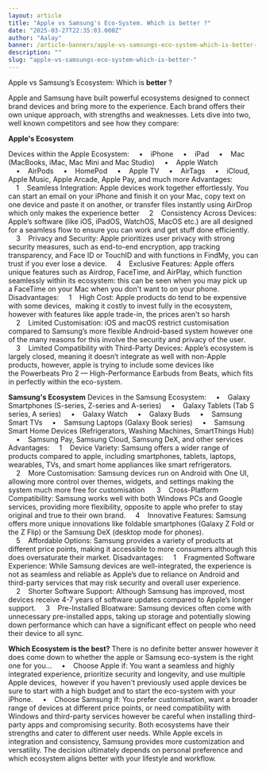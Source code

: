 ```yaml
---
layout: article
title: "Apple vs Samsung's Eco-System. Which is better ?"
date: "2025-03-27T22:35:03.000Z"
author: "Aalay"
banner: /article-banners/apple-vs-samsungs-eco-system-which-is-better-.png
description: ""
slug: "apple-vs-samsungs-eco-system-which-is-better-"
---
```


Apple vs Samsung’s Ecosystem: 
Which is **better** ?

Apple and Samsung have built powerful ecosystems designed to connect brand devices and bring more to the experience. Each brand offers their own unique approach, with strengths and weaknesses. Lets dive into two, well known competitors and see how they compare:

**Apple's Ecosystem**

Devices within the Apple Ecosystem:
    •    iPhone
    •    iPad
    •    Mac (MacBooks, iMac, Mac Mini and Mac Studio)
    •    Apple Watch
    •    AirPods
    •    HomePod 
    •    Apple TV
    •    AirTags
    •    iCloud, Apple Music, Apple Arcade, Apple Pay, and much more
Advantages:
    1    Seamless Integration: Apple devices work together effortlessly. You can start an email on your iPhone and finish it on your Mac, copy text on one device and paste it on another, or transfer files instantly using AirDrop which only makes the experience better
    2    Consistency Across Devices: Apple’s software (like iOS, iPadOS, WatchOS, MacOS etc.) are all designed for a seamless flow to ensure you can work and get stuff done efficiently.
    3    Privacy and Security: Apple prioritizes user privacy with strong security measures, such as end-to-end encryption, app tracking transparency, and Face ID or TouchID and with functions in FindMy, you can trust if you ever lose a device.
    4    Exclusive Features: Apple offers unique features such as Airdrop, FaceTime, and AirPlay, which function seamlessly within its ecosystem: this can be seen when you may pick up a FaceTime on your Mac when you don't want to on your phone. 
Disadvantages:
    1    High Cost: Apple products do tend to be expensive with some devices,  making it costly to invest fully in the ecosystem, however with features like apple trade-in, the prices aren't so harsh
    2    Limited Customisation: iOS and macOS restrict customisation compared to Samsung’s more flexible Android-based system however one of the many reasons for this involve the security and privacy of the user.
    3    Limited Compatibility with Third-Party Devices: Apple’s ecosystem is largely closed, meaning it doesn’t integrate as well with non-Apple products, however, apple is trying to include some devices like the Powerbeats Pro 2 — High-Performance Earbuds from Beats, which fits in perfectly within the eco-system.

**Samsung's Ecosystem**
Devices in the Samsung Ecosystem:
    •    Galaxy Smartphones (S-series, Z-series and A-series)
    •    Galaxy Tablets (Tab S series, A series)
    •    Galaxy Watch
    •    Galaxy Buds
    •    Samsung Smart TVs
    •    Samsung Laptops (Galaxy Book series)
    •    Samsung Smart Home Devices (Refrigerators, Washing Machines, SmartThings Hub)
    •    Samsung Pay, Samsung Cloud, Samsung DeX, and other services
Advantages:
    1    Device Variety: Samsung offers a wider range of products compared to apple, including smartphones, tablets, laptops, wearables, TVs, and smart home appliances like smart refrigerators.
    2    More Customisation: Samsung devices run on Android with One UI, allowing more control over themes, widgets, and settings making the system much more free for customisation 
    3    Cross-Platform Compatibility: Samsung works well with both Windows PCs and Google services, providing more flexibility, opposite to apple who prefer to stay original and true to their own brand.
    4    Innovative Features: Samsung offers more unique innovations like foldable smartphones (Galaxy Z Fold or the Z Flip) or the Samsung DeX (desktop mode for phones).
    5    Affordable Options: Samsung provides a variety of products at different price points, making it accessible to more consumers although this does oversaturate their market.
Disadvantages:
    1    Fragmented Software Experience: While Samsung devices are well-integrated, the experience is not as seamless and reliable as Apple’s due to reliance on Android and third-party services that may risk security and overall user experience.
    2    Shorter Software Support: Although Samsung has improved, most devices receive 4-7 years of software updates compared to Apple’s longer support.
    3    Pre-Installed Bloatware: Samsung devices often come with unnecessary pre-installed apps, taking up storage and potentially slowing down performance which can have a significant effect on people who need their device to all sync.

**Which Ecosystem is the best?**
There is no definite better answer however it does come down to whether the apple or Samsung eco-system is the right one for you...
    •    Choose Apple if: You want a seamless and highly integrated experience, prioritize security and longevity, and use multiple Apple devices,  however if you haven't previously used apple devices be sure to start with a high budget and to start the eco-system with your iPhone.
    •    Choose Samsung if: You prefer customisation, want a broader range of devices at different price points, or need compatibility with Windows and third-party services however be careful when installing third-party apps and compromising security.
Both ecosystems have their strengths and cater to different user needs. While Apple excels in integration and consistency, Samsung provides more customization and versatility. The decision ultimately depends on personal preference and which ecosystem aligns better with your lifestyle and workflow.
